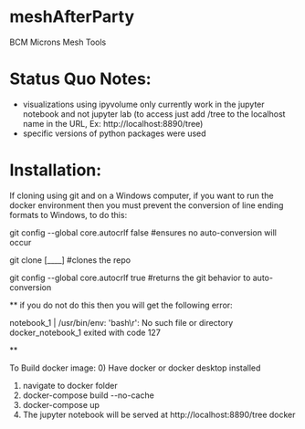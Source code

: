 # meshAfterParty
BCM Microns Mesh Tools

# Status Quo Notes: 
- visualizations using ipyvolume only currently work in the jupyter notebook and not jupyter lab
(to access just add /tree to the localhost name in the URL, Ex: http://localhost:8890/tree)
- specific versions of python packages were used

# Installation: 
If cloning using git and on a Windows computer, if you want to run the docker environment then 
you must prevent the conversion of line ending formats to Windows, to do this: 

git config --global core.autocrlf false #ensures no auto-conversion will occur

git clone [____] #clones the repo

git config --global core.autocrlf true #returns the git behavior to auto-conversion

** 
if you do not do this then you will get the following error: 

notebook_1  | /usr/bin/env: 'bash\r': No such file or directory
docker_notebook_1 exited with code 127

**

To Build docker image:
0) Have docker or docker desktop installed
1) navigate to docker folder
2) docker-compose build --no-cache
3) docker-compose up
4) The jupyter notebook will be served at http://localhost:8890/tree
docker
